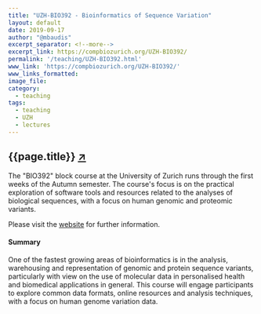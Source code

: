```yaml
---
title: "UZH-BIO392 - Bioinformatics of Sequence Variation"
layout: default
date: 2019-09-17
author: "@mbaudis"
excerpt_separator: <!--more-->
excerpt_link: https://compbiozurich.org/UZH-BIO392/
permalink: '/teaching/UZH-BIO392.html'
www_link: 'https://compbiozurich.org/UZH-BIO392/'
www_links_formatted:
image_file:
category:
  - teaching
tags:
  - teaching
  - UZH
  - lectures
---
```


## {{page.title}} [↗︎](https://compbiozurich.org/UZH-BIO392/)

The "BIO392" block course at the University of Zurich runs through the first weeks of the
Autumn semester. The course's focus is on the practical exploration of software tools and
resources related to the analyses of biological sequences, with a focus on human genomic
and proteomic variants.

Please visit the [website](https://compbiozurich.org/UZH-BIO390/) for further information.

<!--more-->

#### Summary

One of the fastest growing areas of bioinformatics is in the analysis, warehousing and representation of genomic and protein sequence variants, particularly with view on the use of molecular data in personalised health and biomedical applications in general. This course will engage participants to explore common data formats, online resources and analysis techniques, with a focus on human genome variation data.
